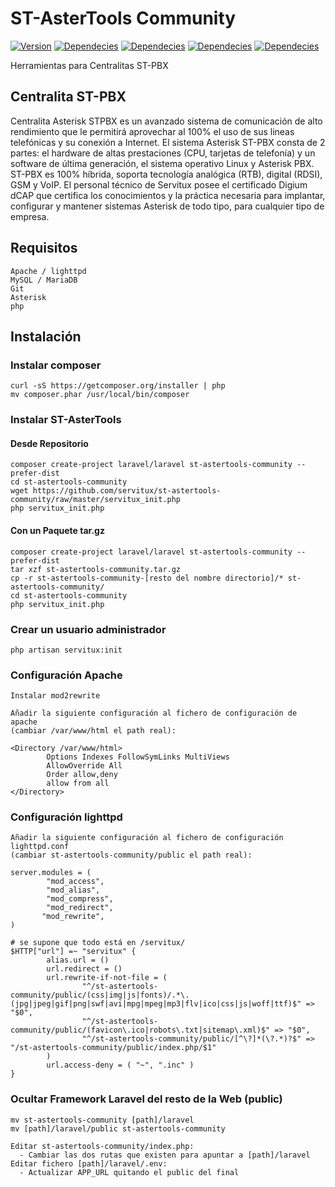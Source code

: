 # ST-AsterTools Community
[![Version](https://img.shields.io/badge/Version-v1.0-brightgreen.svg)]()
[![Dependecies](https://img.shields.io/badge/Laravel-v5.4.30-orange.svg)](https://laravel.com/)
[![Dependecies](https://img.shields.io/badge/AdminLTE-v2.3.7-orange.svg)](https://github.com/almasaeed2010/AdminLTE/releases)
[![Dependecies](https://img.shields.io/badge/NodeJS-v8.1.2-orange.svg)](https://nodejs.org/en/download/)
[![Dependecies](https://img.shields.io/badge/Servitux-Centralita_STPBX-yellow.svg)](https://www.servitux.es/servicios/operador-de-telefonia/centralita-asterisk-stpbx/)

Herramientas para Centralitas ST-PBX

## Centralita ST-PBX
Centralita Asterisk STPBX es un avanzado sistema de comunicación de alto rendimiento que le permitirá aprovechar al 100% el uso de sus lineas telefónicas y su conexión a Internet. El sistema Asterisk ST-PBX consta de 2 partes: el hardware de altas prestaciones (CPU, tarjetas de telefonía) y un software de última generación, el sistema operativo Linux y Asterisk PBX. ST-PBX es 100% híbrida, soporta tecnología analógica (RTB), digital (RDSI), GSM y VoIP.
El personal técnico de Servitux posee el certificado Digium dCAP que certifica los conocimientos y la práctica necesaria para implantar, configurar y mantener sistemas Asterisk de todo tipo, para cualquier tipo de empresa.

## Requisitos
```
Apache / lighttpd
MySQL / MariaDB
Git
Asterisk
php
```

## Instalación

### Instalar composer
```
curl -sS https://getcomposer.org/installer | php
mv composer.phar /usr/local/bin/composer
```

### Instalar ST-AsterTools
#### Desde Repositorio
```
composer create-project laravel/laravel st-astertools-community --prefer-dist
cd st-astertools-community
wget https://github.com/servitux/st-astertools-community/raw/master/servitux_init.php
php servitux_init.php
```
#### Con un Paquete tar.gz
```
composer create-project laravel/laravel st-astertools-community --prefer-dist
tar xzf st-astertools-community.tar.gz
cp -r st-astertools-community-[resto del nombre directorio]/* st-astertools-community/
cd st-astertools-community
php servitux_init.php
```

### Crear un usuario administrador
```
php artisan servitux:init
```

### Configuración Apache
```
Instalar mod2rewrite

Añadir la siguiente configuración al fichero de configuración de apache
(cambiar /var/www/html el path real):

<Directory /var/www/html>
        Options Indexes FollowSymLinks MultiViews
        AllowOverride All
        Order allow,deny
        allow from all
</Directory>
```

### Configuración lighttpd
```
Añadir la siguiente configuración al fichero de configuración lighttpd.conf
(cambiar st-astertools-community/public el path real):

server.modules = (
        "mod_access",
        "mod_alias",
        "mod_compress",
        "mod_redirect",
       "mod_rewrite",
)

# se supone que todo está en /servitux/
$HTTP["url"] =~ "servitux" {
        alias.url = ()
        url.redirect = ()
        url.rewrite-if-not-file = (
                "^/st-astertools-community/public/(css|img|js|fonts)/.*\.(jpg|jpeg|gif|png|swf|avi|mpg|mpeg|mp3|flv|ico|css|js|woff|ttf)$" => "$0",
                "^/st-astertools-community/public/(favicon\.ico|robots\.txt|sitemap\.xml)$" => "$0",
                "^/st-astertools-community/public/[^\?]*(\?.*)?$" => "/st-astertools-community/public/index.php/$1"
        )
        url.access-deny = ( "~", ".inc" )
}
```

### Ocultar Framework Laravel del resto de la Web (public)
```
mv st-astertools-community [path]/laravel
mv [path]/laravel/public st-astertools-community

Editar st-astertools-community/index.php:
  - Cambiar las dos rutas que existen para apuntar a [path]/laravel
Editar fichero [path]/laravel/.env:
  - Actualizar APP_URL quitando el public del final
```
